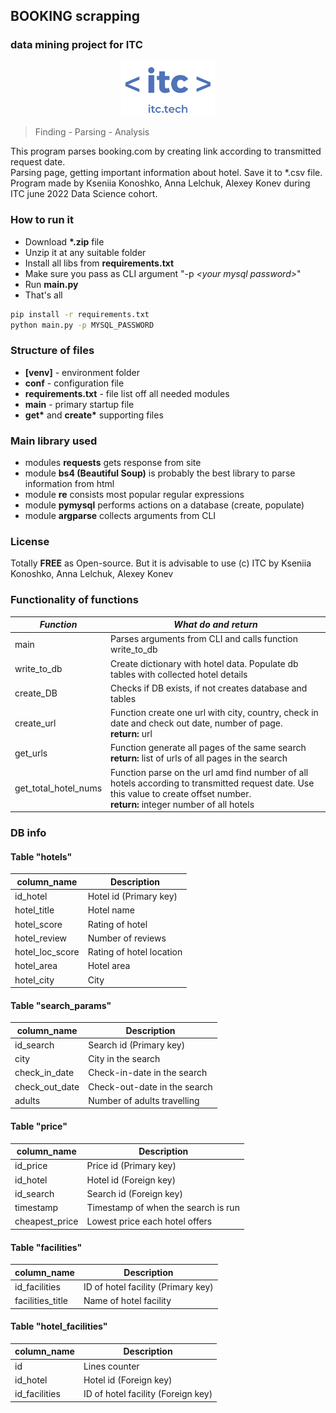 ## BOOKING scrapping 
### data mining project for ITC
<p align="center">
<img src="img/ITC_logo.png" width=150></p>

> Finding - Parsing - Analysis

This program parses booking.com by creating  link according to transmitted request date. 
<br>Parsing page, getting important information about hotel. Save it to *.csv file. 
Program made by Kseniia Konoshko, Anna Lelchuk, Alexey Konev during ITC june 2022 Data Science cohort.

### How to run it
- Download __*.zip__ file
- Unzip it at any suitable folder
- Install all libs from __requirements.txt__
- Make sure you pass as CLI argument "-p <i>\<your mysql password></i>"
- Run __main.py__
- That's all
```bash
pip install -r requirements.txt
python main.py -p MYSQL_PASSWORD
```
### Structure of files
- __[venv]__ - environment folder
- __conf__ - configuration file
- __requirements.txt__ - file list off all needed modules
- __main__ - primary startup file
- __get*__ and __create*__ supporting files
### Main library used
- modules __requests__  gets response from site
- module __bs4 (Beautiful Soup)__ is probably the best library to parse information from html
- module __re__ consists most popular regular expressions 
- module __pymysql__ performs actions on a database (create, populate)
- module __argparse__ collects arguments from CLI

### License
Totally __FREE__ as Open-source. 
But it is advisable to use (c) ITC by Kseniia Konoshko, Anna Lelchuk, Alexey Konev
### Functionality of functions
| *Function*           | *What do and return*                                                                                                                                                                |
|----------------------|-------------------------------------------------------------------------------------------------------------------------------------------------------------------------------------|
| main                 | Parses arguments from CLI and calls function write_to_db                                                                                                                            |
| write_to_db          | Create dictionary with hotel data. Populate db tables with collected hotel details                                                                                                  |
| create_DB            | Checks if DB exists, if not creates database and tables                                                                                                                             |
| create_url           | Function create one url with city, country, check in date and check out date, number of page.<br/>**return:** url                                                                   |
| get_urls             | Function generate all pages of the same search<br/>**return:** list of urls of all pages in the search                                                                              |
| get_total_hotel_nums | Function parse on the url amd find number of all hotels according to transmitted request date. Use this value to create offset number.<br/>**return:** integer number of all hotels |

### DB info

#### Table "hotels"
| column_name     | Description              |
|-----------------|--------------------------|
| id_hotel        | Hotel id (Primary key)   |
| hotel_title     | Hotel name               |
| hotel_score     | Rating of hotel          |
| hotel_review    | Number of reviews        |
| hotel_loc_score | Rating of hotel location |
| hotel_area      | Hotel area               |
| hotel_city      | City                     |

#### Table "search_params"
| column_name    | Description                  |
|----------------|------------------------------|
| id_search      | Search id (Primary key)      |
| city           | City in the search           |
| check_in_date  | Check-in-date in the search  |
| check_out_date | Check-out-date in the search |
| adults         | Number of adults travelling  |

#### Table "price"
| column_name    | Description                         |
|----------------|-------------------------------------|
| id_price       | Price id (Primary key)              |
| id_hotel       | Hotel id (Foreign key)              |
| id_search      | Search id (Foreign key)             |
| timestamp      | Timestamp of when the search is run |
| cheapest_price | Lowest price each hotel offers      |

#### Table "facilities"
| column_name      | Description                        |
|------------------|------------------------------------|
| id_facilities    | ID of hotel facility (Primary key) |
| facilities_title | Name of hotel facility             |

#### Table "hotel_facilities"
| column_name    | Description                        |
|----------------|------------------------------------|
| id             | Lines counter                      |
| id_hotel       | Hotel id (Foreign key)             |
| id_facilities  | ID of hotel facility (Foreign key) |

